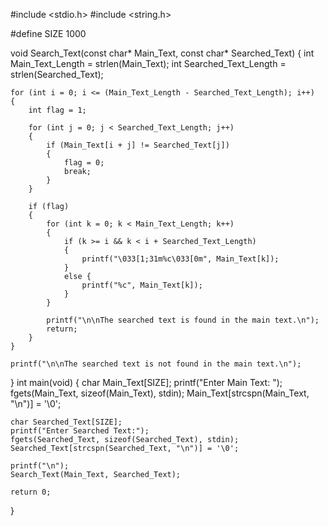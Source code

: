 #include <stdio.h>
#include <string.h>

#define SIZE 1000

void Search_Text(const char* Main_Text, const char* Searched_Text)
{
	int Main_Text_Length = strlen(Main_Text);
	int Searched_Text_Length = strlen(Searched_Text);

	for (int i = 0; i <= (Main_Text_Length - Searched_Text_Length); i++)
	{
		int flag = 1;

		for (int j = 0; j < Searched_Text_Length; j++)
		{
			if (Main_Text[i + j] != Searched_Text[j])
			{
				flag = 0;
				break;
			}
		}

		if (flag)
		{
			for (int k = 0; k < Main_Text_Length; k++)
			{
				if (k >= i && k < i + Searched_Text_Length)
				{
					printf("\033[1;31m%c\033[0m", Main_Text[k]);
				}
				else {
					printf("%c", Main_Text[k]);
				}
			}

			printf("\n\nThe searched text is found in the main text.\n");
			return;
		}
	}

	printf("\n\nThe searched text is not found in the main text.\n");
}
int main(void) {
	char Main_Text[SIZE];
	printf("Enter Main Text: ");
	fgets(Main_Text, sizeof(Main_Text), stdin);
	Main_Text[strcspn(Main_Text, "\n")] = '\0';

	char Searched_Text[SIZE];
	printf("Enter Searched Text:");
	fgets(Searched_Text, sizeof(Searched_Text), stdin);
	Searched_Text[strcspn(Searched_Text, "\n")] = '\0';

	printf("\n");
	Search_Text(Main_Text, Searched_Text);

	return 0;
}


